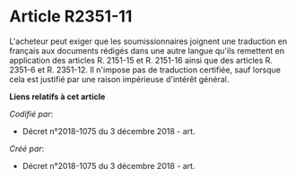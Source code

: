 # Article R2351-11

L'acheteur peut exiger que les soumissionnaires joignent une traduction en français aux documents rédigés dans une autre
langue qu'ils remettent en application des articles R. 2151-15 et R. 2151-16 ainsi que des articles R. 2351-6 et R. 2351-12.
Il n'impose pas de traduction certifiée, sauf lorsque cela est justifié par une raison impérieuse d'intérêt général.

**Liens relatifs à cet article**

_Codifié par_:

  - Décret n°2018-1075 du 3 décembre 2018 - art.

_Créé par_:

  - Décret n°2018-1075 du 3 décembre 2018 - art.
